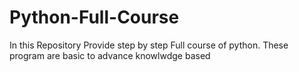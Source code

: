 # Python-Full-Course
In this Repository Provide step by step Full course of python. These program are basic to advance knowlwdge based
